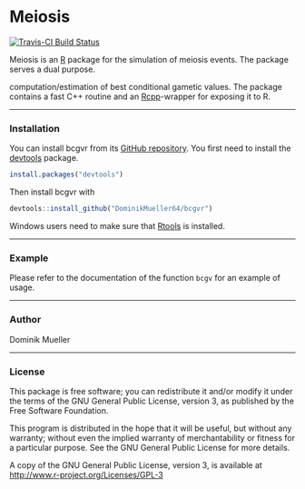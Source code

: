 

Meiosis
======
[![Travis-CI Build Status](https://travis-ci.org/DominikMueller64/Meiosis.svg?branch=master)](https://travis-ci.org/DominikMueller64/Meiosis)

Meiosis is an [R](http://www.r-project.org) package for the simulation of meiosis events.
The package serves a dual purpose. 


computation/estimation of
best conditional gametic values. The package contains a fast C++ routine and an
[Rcpp](http://www.rcpp.org/)-wrapper for exposing it to R.

[//]: # (TODO: Add reference to publication.)

---

### Installation

You can install bcgvr from its [GitHub repository](http://github.com/DominikMueller64/bcgvr).
You first need to install the [devtools](https://github.com/hadley/devtools) package.

```r
install.packages("devtools")
```

Then install bcgvr with 

```r
devtools::install_github("DominikMueller64/bcgvr")
```

Windows users need to make sure that [Rtools](https://cran.r-project.org/bin/windows/Rtools/)
is installed.

---

### Example

Please refer to the documentation of the function `bcgv` for an example of usage.


---

### Author

Dominik Mueller

---

### License

This package is free software; you can redistribute it and/or modify it
under the terms of the GNU General Public License, version 3, as
published by the Free Software Foundation.

This program is distributed in the hope that it will be useful, but
without any warranty; without even the implied warranty of
merchantability or fitness for a particular purpose.  See the GNU
General Public License for more details.

A copy of the GNU General Public License, version 3, is available at
<http://www.r-project.org/Licenses/GPL-3>


